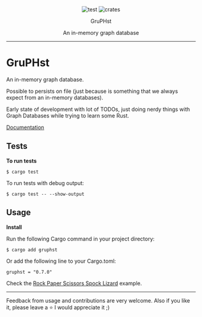 <div class="text" align="center">
    <img src="https://img.shields.io/github/actions/workflow/status/carvilsi/gruphst/test.yml?logo=github&label=tests" alt="test">
    <img src="https://img.shields.io/crates/v/gruphst.svg" alt="crates">
    <p></p>
    <p>GruPHst</p>
    <p>An in-memory graph database</p>
</div> 

---

# GruPHst

An in-memory graph database.
 
Possible to persists on file (just because is something that we always expect from an in-memory databases).

Early state of development with lot of TODOs, just doing nerdy things with Graph Databases while trying to learn some Rust.

[Documentation](https://docs.rs/gruphst/latest/gruphst/)

## Tests

**To run tests**

`$ cargo test`

To run tests with debug output:

`$ cargo test -- --show-output`

## Usage

**Install**

Run the following Cargo command in your project directory:

`$ cargo add gruphst`

Or add the following line to your Cargo.toml:

`gruphst = "0.7.0"`

Check the [Rock Paper Scissors Spock Lizard](https://github.com/carvilsi/gruphst/tree/main/examples/rock-paper-scissors-lizard-spock) example.

---

Feedback from usage and contributions are very welcome.
Also if you like it, please leave a :star: I would appreciate it ;)

